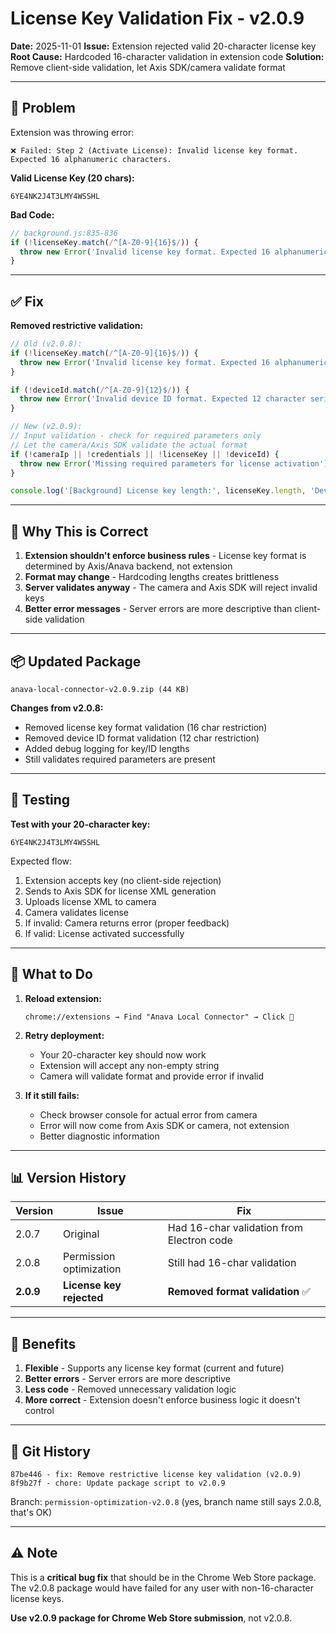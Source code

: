 # License Key Validation Fix - v2.0.9

**Date:** 2025-11-01
**Issue:** Extension rejected valid 20-character license key
**Root Cause:** Hardcoded 16-character validation in extension code
**Solution:** Remove client-side validation, let Axis SDK/camera validate format

---

## 🐛 Problem

Extension was throwing error:
```
❌ Failed: Step 2 (Activate License): Invalid license key format. Expected 16 alphanumeric characters.
```

**Valid License Key (20 chars):**
```
6YE4NK2J4T3LMY4WSSHL
```

**Bad Code:**
```javascript
// background.js:835-836
if (!licenseKey.match(/^[A-Z0-9]{16}$/)) {
  throw new Error('Invalid license key format. Expected 16 alphanumeric characters.');
}
```

---

## ✅ Fix

**Removed restrictive validation:**
```javascript
// Old (v2.0.8):
if (!licenseKey.match(/^[A-Z0-9]{16}$/)) {
  throw new Error('Invalid license key format. Expected 16 alphanumeric characters.');
}

if (!deviceId.match(/^[A-Z0-9]{12}$/)) {
  throw new Error('Invalid device ID format. Expected 12 character serial number.');
}

// New (v2.0.9):
// Input validation - check for required parameters only
// Let the camera/Axis SDK validate the actual format
if (!cameraIp || !credentials || !licenseKey || !deviceId) {
  throw new Error('Missing required parameters for license activation');
}

console.log('[Background] License key length:', licenseKey.length, 'Device ID length:', deviceId.length);
```

---

## 🎯 Why This is Correct

1. **Extension shouldn't enforce business rules** - License key format is determined by Axis/Anava backend, not extension
2. **Format may change** - Hardcoding lengths creates brittleness
3. **Server validates anyway** - The camera and Axis SDK will reject invalid keys
4. **Better error messages** - Server errors are more descriptive than client-side validation

---

## 📦 Updated Package

```
anava-local-connector-v2.0.9.zip (44 KB)
```

**Changes from v2.0.8:**
- Removed license key format validation (16 char restriction)
- Removed device ID format validation (12 char restriction)
- Added debug logging for key/ID lengths
- Still validates required parameters are present

---

## 🧪 Testing

**Test with your 20-character key:**
```
6YE4NK2J4T3LMY4WSSHL
```

Expected flow:
1. Extension accepts key (no client-side rejection)
2. Sends to Axis SDK for license XML generation
3. Uploads license XML to camera
4. Camera validates license
5. If invalid: Camera returns error (proper feedback)
6. If valid: License activated successfully

---

## 🔄 What to Do

1. **Reload extension:**
   ```
   chrome://extensions → Find "Anava Local Connector" → Click 🔄
   ```

2. **Retry deployment:**
   - Your 20-character key should now work
   - Extension will accept any non-empty string
   - Camera will validate format and provide error if invalid

3. **If it still fails:**
   - Check browser console for actual error from camera
   - Error will now come from Axis SDK or camera, not extension
   - Better diagnostic information

---

## 📊 Version History

| Version | Issue | Fix |
|---------|-------|-----|
| 2.0.7 | Original | Had 16-char validation from Electron code |
| 2.0.8 | Permission optimization | Still had 16-char validation |
| **2.0.9** | **License key rejected** | **Removed format validation** ✅ |

---

## 🎉 Benefits

1. **Flexible** - Supports any license key format (current and future)
2. **Better errors** - Server errors are more descriptive
3. **Less code** - Removed unnecessary validation logic
4. **More correct** - Extension doesn't enforce business logic it doesn't control

---

## 📝 Git History

```
87be446 - fix: Remove restrictive license key validation (v2.0.9)
8f9b27f - chore: Update package script to v2.0.9
```

Branch: `permission-optimization-v2.0.8` (yes, branch name still says 2.0.8, that's OK)

---

## ⚠️ Note

This is a **critical bug fix** that should be in the Chrome Web Store package. The v2.0.8 package would have failed for any user with non-16-character license keys.

**Use v2.0.9 package for Chrome Web Store submission**, not v2.0.8.
